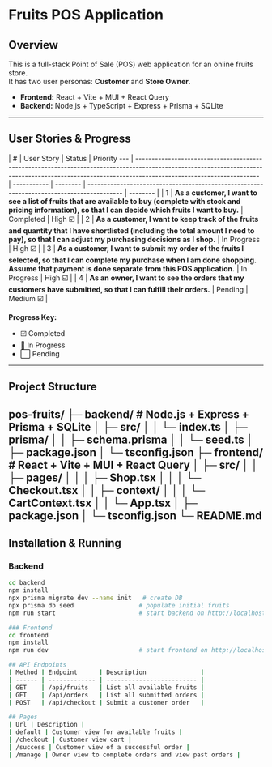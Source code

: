 # Fruits POS Application

## Overview

This is a full-stack Point of Sale (POS) web application for an online fruits store.  
It has two user personas: **Customer** and **Store Owner**.

- **Frontend:** React + Vite + MUI + React Query
- **Backend:** Node.js + TypeScript + Express + Prisma + SQLite

---

## User Stories & Progress

| #   | User Story                                                                                                                                                                                         | Status      | Priority  --- | -------------------------------------------------------------------------------------------------------------------------------------------------------------------------------------------------- | ----------- | -------- | ----------------------------------------------------------------------------------------- | -------- |
| 1   | **As a customer, I want to see a list of fruits that are available to buy (complete with stock and pricing information), so that I can decide which fruits I want to buy.**                        | Completed   | High      ☑️       |
| 2   | **As a customer, I want to keep track of the fruits and quantity that I have shortlisted (including the total amount I need to pay), so that I can adjust my purchasing decisions as I shop.**     | In Progress | High      ☑️       |
| 3   | **As a customer, I want to submit my order of the fruits I selected, so that I can complete my purchase when I am done shopping. Assume that payment is done separate from this POS application.** | In Progress | High     ☑️       |
| 4   | **As an owner, I want to see the orders that my customers have submitted, so that I can fulfill their orders.**                                                                                    | Pending     | Medium    ☑️      |

**Progress Key:**

- ☑️ Completed
- 🔲 In Progress
- ⬜ Pending

---

## Project Structure
pos-fruits/
├─ backend/ # Node.js + Express + Prisma + SQLite
│ ├─ src/
│ │ └─ index.ts
│ ├─ prisma/
│ │ ├─ schema.prisma
│ │ └─ seed.ts
│ ├─ package.json
│ └─ tsconfig.json
├─ frontend/ # React + Vite + MUI + React Query
│ ├─ src/
│ │ ├─ pages/
│ │ │ ├─ Shop.tsx
│ │ │ └─ Checkout.tsx
│ │ ├─ context/
│ │ │ └─ CartContext.tsx
│ │ └─ App.tsx
│ ├─ package.json
│ └─ tsconfig.json
└─ README.md
---

## Installation & Running

### Backend

```bash
cd backend
npm install
npx prisma migrate dev --name init   # create DB
npx prisma db seed                  # populate initial fruits
npm run start                       # start backend on http://localhost:3000

### Frontend
cd frontend
npm install
npm run dev                         # start frontend on http://localhost:5173 (default)

## API Endpoints
| Method | Endpoint      | Description               |
| ------ | ------------- | ------------------------- |
| GET    | /api/fruits   | List all available fruits |
| GET    | /api/orders   | List all submitted orders |
| POST   | /api/checkout | Submit a customer order   |

## Pages
| Url | Description |
| default | Customer view for available fruits |
| /checkout | Customer view cart |
| /success | Customer view of a successful order |
| /manage | Owner view to complete orders and view past orders |


```
